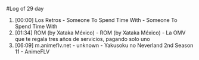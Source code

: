 #Log of 29 day

1. [00:00] Los Retros - Someone To Spend Time With - Someone To Spend Time With
1. [01:34] ROM (by Xataka México) - ROM (by Xataka México) - La OMV que te regala tres años de servicios, pagando solo uno
1. [06:09] m.animeflv.net - unknown - Yakusoku no Neverland 2nd Season 11 - AnimeFLV
